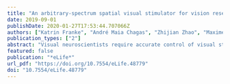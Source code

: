 ```yaml
---
title: "An arbitrary-spectrum spatial visual stimulator for vision research"
date: 2019-09-01
publishDate: 2020-01-27T17:53:44.707066Z
authors: ["Katrin Franke", "André Maia Chagas", "Zhijian Zhao", "Maxime JY Zimmermann", "Philipp Bartel", "Yongrong Qiu", "Klaudia P Szatko", "Tom Baden", "Thomas Euler"]
publication_types: ["2"]
abstract: "Visual neuroscientists require accurate control of visual stimulation. However, few stimulator solutions simultaneously offer high spatio-temporal resolution and free control over the spectra of the light sources, because they rely on off-the-shelf technology developed for human trichromatic vision. Importantly, consumer displays fail to drive UV-shifted short wavelength-sensitive photoreceptors, which strongly contribute to visual behaviour in many animals, including mice, zebrafish and fruit flies. Moreover, many non-mammalian species feature more than three spectral photoreceptor types. Here, we present a flexible, spatial visual stimulator with up to 6 arbitrary spectrum chromatic channels. It combines a standard digital light processing engine with open source hard- and software that can be easily adapted to the experimentalist's needs. We demonstrate the capability of this general visual stimulator experimentally in the in vitro mouse retinal whole-mount and the in vivo zebrafish. With this work, we intend to start a community effort of sharing and developing a common stimulator design for vision research."
featured: false
publication: "*eLife*"
url_pdf: "https://doi.org/10.7554/eLife.48779"
doi: "10.7554/eLife.48779"
---
```


